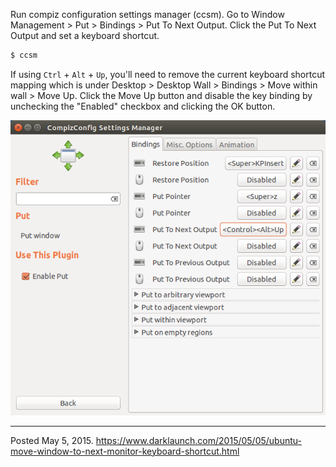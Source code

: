 Run compiz configuration settings manager (ccsm). Go to Window Management > Put > Bindings > Put To Next Output. Click the Put To Next Output and set a keyboard shortcut.

```bash
$ ccsm
```

If using `Ctrl` + `Alt` + `Up`, you'll need to remove the current keyboard shortcut mapping which is under Desktop > Desktop Wall > Bindings > Move within wall > Move Up. Click the Move Up button and disable the key binding by unchecking the "Enabled" checkbox and clicking the OK button.

<img alt="" src="/img/uploads/2015-05/ubuntu-move-to-next-monitor.png" />

---


Posted May 5, 2015.
https://www.darklaunch.com/2015/05/05/ubuntu-move-window-to-next-monitor-keyboard-shortcut.html